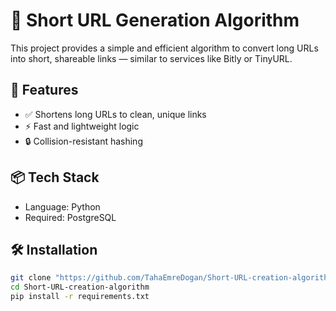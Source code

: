 # 🔗 Short URL Generation Algorithm

This project provides a simple and efficient algorithm to convert long URLs into short, shareable links — similar to services like Bitly or TinyURL.

## 🚀 Features

- ✅ Shortens long URLs to clean, unique links  
- ⚡ Fast and lightweight logic  
- 🔒 Collision-resistant hashing  

## 📦 Tech Stack

- Language: Python   
- Required: PostgreSQL

## 🛠️ Installation

```bash
git clone "https://github.com/TahaEmreDogan/Short-URL-creation-algorithm"
cd Short-URL-creation-algorithm
pip install -r requirements.txt

